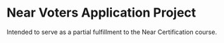 # Near Voters Application Project

Intended to serve as a partial fulfillment to the Near Certification course. 